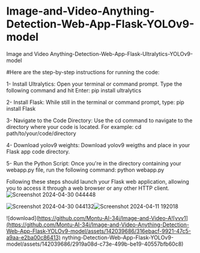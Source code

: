 # Image-and-Video-Anything-Detection-Web-App-Flask-YOLOv9-model
Image and Video Anything-Detection-Web-App-Flask-Ultralytics-YOLOv9-model

#Here are the step-by-step instructions for running the code:

1- Install Ultralytics:
Open your terminal or command prompt. Type the following command and hit Enter: pip install ultralytics

2- Install Flask:
While still in the terminal or command prompt, type: pip install Flask

3- Navigate to the Code Directory:
Use the cd command to navigate to the directory where your code is located. For example: cd path/to/your/code/directory

4- Download yolov9 weights:
Download yolov9 weigths and place in your Flask app code directory.

5- Run the Python Script:
Once you're in the directory containing your webapp.py file, run the following command: python webapp.py

Following these steps should launch your Flask web application, allowing you to access it through a web browser or any other HTTP client.![Screenshot 2024-04-30 044448](https://github.com/Montu-AI-34i/Image-and-Video-Anything-Detection-Web-App-Flask-YOLOv9-model/assets/142039686/d5b673fe-c406-4628-aac6-62accf64859f)

![Screenshot 2024-04-30 044132](https://github.com/Montu-AI-34i/Image-and-Video-Anything-Detection-Web-App-Flask-YOLOv9-model/assets/142039686/8293fc70-0625-42d6-bd40-ae5f65fc4723)![Screenshot 2024-04-11 192018](https://github.com/Montu-AI-34i/Image-and-Video-Anything-Detection-Web-App-Flask-YOLOv9-model/assets/142039686/316d8886-315d-45f5-81fd-bb46179605ae)

![download](https://github.com/Montu-AI-34i/Image-and-Video-A![vvv1](https://github.com/Montu-AI-34i/Image-and-Video-Anything-Detection-Web-App-Flask-YOLOv9-model/assets/142039686/316ebacf-9921-47c5-a9aa-e2ba00c86413)
nything-Detection-Web-App-Flask-YOLOv9-model/assets/142039686/2919a08d-c73e-499b-be19-40557bfb60c8)

